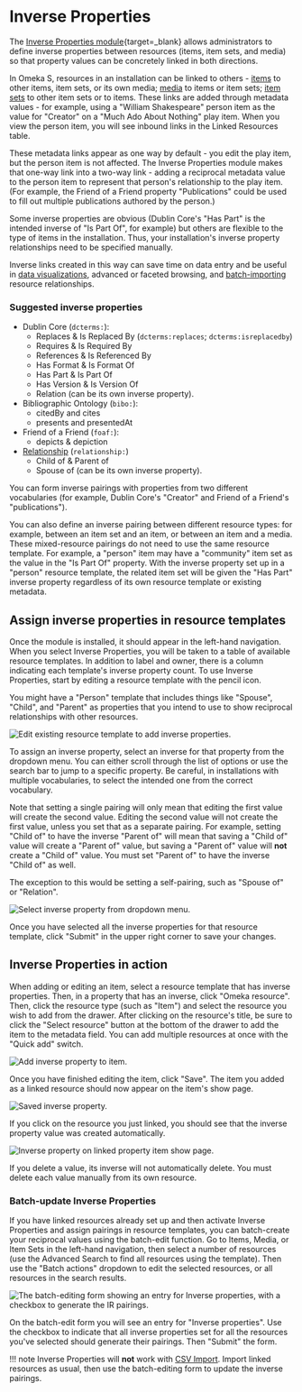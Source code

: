 # Inverse Properties

The [Inverse Properties module](https://omeka.org/s/modules/InverseProperties/){target=_blank} allows administrators to define inverse properties between resources (items, item sets, and media) so that property values can be concretely linked in both directions. 

In Omeka S, resources in an installation can be linked to others - [items](../content/items.md#linked-resources) to other items, item sets, or its own media; [media](../content/media.md#omeka-resource) to items or item sets; [item sets](/content/item-sets.md#linked-resources) to other item sets or to items. These links are added through metadata values - for example, using a "William Shakespeare" person item as the value for "Creator" on a "Much Ado About Nothing" play item. When you view the person item, you will see inbound links in the Linked Resources table. 

These metadata links appear as one way by default - you edit the play item, but the person item is not affected. The Inverse Properties module makes that one-way link into a two-way link - adding a reciprocal metadata value to the person item to represent that person's relationship to the play item. (For example, the Friend of a Friend property "Publications" could be used to fill out multiple publications authored by the person.)

Some inverse properties are obvious (Dublin Core's "Has Part" is the intended inverse of "Is Part Of", for example) but others are flexible to the type of items in the installation. Thus, your installation's inverse property relationships need to be specified manually.

Inverse links created in this way can save time on data entry and be useful in [data visualizations](datavisualization.md), advanced or faceted browsing, and [batch-importing](CSVImport.md) resource relationships.

### Suggested inverse properties

- Dublin Core (`dcterms:`):
	- Replaces & Is Replaced By (`dcterms:replaces`; `dcterms:isreplacedby`)
	- Requires & Is Required By
	- References & Is Referenced By
	- Has Format & Is Format Of
	- Has Part & Is Part Of
	- Has Version & Is Version Of
	- Relation (can be its own inverse property).
- Bibliographic Ontology (`bibo:`):
	- citedBy and cites
	- presents and presentedAt
- Friend of a Friend (`foaf:`):
	- depicts & depiction
- [Relationship](http://purl.org/vocab/relationship) (`relationship:`)
	- Child of & Parent of 
	- Spouse of (can be its own inverse property).

You can form inverse pairings with properties from two different vocabularies (for example, Dublin Core's "Creator" and Friend of a Friend's "publications"). 

You can also define an inverse pairing between different resource types: for example, between an item set and an item, or between an item and a media. These mixed-resource pairings do not need to use the same resource template. For example, a "person" item may have a "community" item set as the value in the "Is Part Of" property. With the inverse property set up in a "person" resource template, the related item set will be given the "Has Part" inverse property regardless of its own resource template or existing metadata. 

## Assign inverse properties in resource templates

Once the module is installed, it should appear in the left-hand navigation. When you select Inverse Properties, you will be taken to a table of available resource templates. In addition to label and owner, there is a column indicating each template's inverse property count. To use Inverse Properties, start by editing a resource template with the pencil icon. 

You might have a "Person" template that includes things like "Spouse", "Child", and "Parent" as properties that you intend to use to show reciprocal relationships with other resources. 

![Edit existing resource template to add inverse properties.](modulesfiles/inverseProperties_edit.png)

To assign an inverse property, select an inverse for that property from the dropdown menu. You can either scroll through the list of options or use the search bar to jump to a specific property. Be careful, in installations with multiple vocabularies, to select the intended one from the correct vocabulary. 

Note that setting a single pairing will only mean that editing the first value will create the second value. Editing the second value will not create the first value, unless you set that as a separate pairing. For example, setting "Child of" to have the inverse "Parent of" will mean that saving a "Child of" value will create a "Parent of" value, but saving a "Parent of" value will **not** create a "Child of" value. You must set "Parent of" to have the inverse "Child of" as well.

The exception to this would be setting a self-pairing, such as "Spouse of" or "Relation". 

![Select inverse property from dropdown menu.](modulesfiles/inverseProperties_dropdown.png)

Once you have selected all the inverse properties for that resource template, click "Submit" in the upper right corner to save your changes.

## Inverse Properties in action

When adding or editing an item, select a resource template that has inverse properties. Then, in a property that has an inverse, click "Omeka resource". Then, click the resource type (such as "Item") and select the resource you wish to add from the drawer. After clicking on the resource's title, be sure to click the "Select resource" button at the bottom of the drawer to add the item to the metadata field. You can add multiple resources at once with the "Quick add" switch. 

![Add inverse property to item.](modulesfiles/inverseProperties_add.png)

Once you have finished editing the item, click "Save". The item you added as a linked resource should now appear on the item's show page.

![Saved inverse property.](modulesfiles/inverseProperties_itemShow.png)

If you click on the resource you just linked, you should see that the inverse property value was created automatically.

![Inverse property on linked property item show page.](modulesfiles/inverseProperties_linkedProperty.png)

If you delete a value, its inverse will not automatically delete. You must delete each value manually from its own resource.

### Batch-update Inverse Properties

If you have linked resources already set up and then activate Inverse Properties and assign pairings in resource templates, you can batch-create your reciprocal values using the batch-edit function. Go to Items, Media, or Item Sets in the left-hand navigation, then select a number of resources (use the Advanced Search to find all resources using the template). Then use the "Batch actions" dropdown to edit the selected resources, or all resources in the search results. 

![The batch-editing form showing an entry for Inverse properties, with a checkbox to generate the IR pairings.](modulesfiles/inverseProperties_batchedit.png)

On the batch-edit form you will see an entry for "Inverse properties". Use the checkbox to indicate that all inverse properties set for all the resources you've selected should generate their pairings. Then "Submit" the form. 

!!! note
	Inverse Properties will **not** work with [CSV Import](CSVImport.md). Import linked resources as usual, then use the batch-editing form to update the inverse pairings.